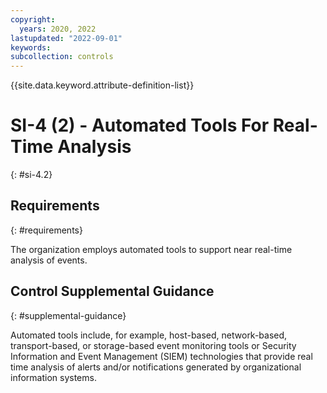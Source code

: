 ```yaml
---
copyright:
  years: 2020, 2022
lastupdated: "2022-09-01"
keywords: 
subcollection: controls
---
```



{{site.data.keyword.attribute-definition-list}}


# SI-4 (2) - Automated Tools For Real-Time Analysis
{: #si-4.2}

## Requirements
{: #requirements}

The organization employs automated tools to support near real-time analysis of events.

## Control Supplemental Guidance
{: #supplemental-guidance}

Automated tools include, for example, host-based, network-based, transport-based, or storage-based event monitoring tools or Security Information and Event Management (SIEM) technologies that provide real time analysis of alerts and/or notifications generated by organizational information systems.
